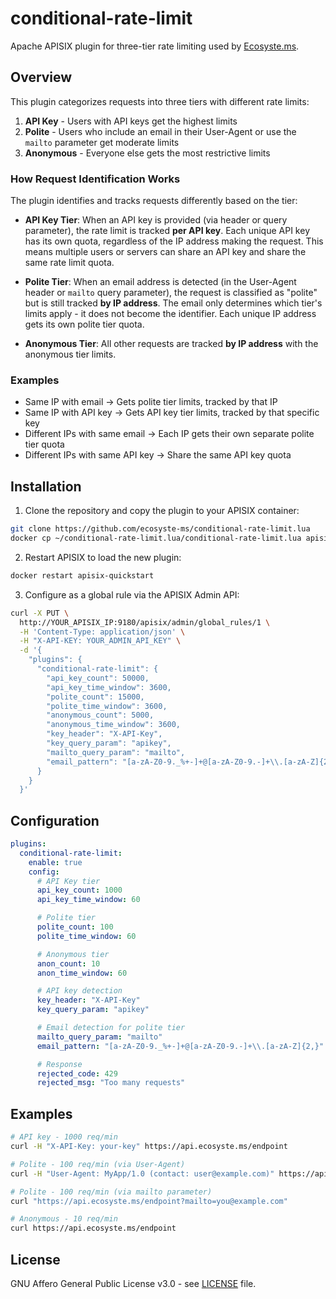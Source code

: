 # conditional-rate-limit

Apache APISIX plugin for three-tier rate limiting used by [Ecosyste.ms](https://ecosyste.ms).

## Overview

This plugin categorizes requests into three tiers with different rate limits:

1. **API Key** - Users with API keys get the highest limits
2. **Polite** - Users who include an email in their User-Agent or use the `mailto` parameter get moderate limits
3. **Anonymous** - Everyone else gets the most restrictive limits

### How Request Identification Works

The plugin identifies and tracks requests differently based on the tier:

- **API Key Tier**: When an API key is provided (via header or query parameter), the rate limit is tracked **per API key**. Each unique API key has its own quota, regardless of the IP address making the request. This means multiple users or servers can share an API key and share the same rate limit quota.

- **Polite Tier**: When an email address is detected (in the User-Agent header or `mailto` query parameter), the request is classified as "polite" but is still tracked **by IP address**. The email only determines which tier's limits apply - it does not become the identifier. Each unique IP address gets its own polite tier quota.

- **Anonymous Tier**: All other requests are tracked **by IP address** with the anonymous tier limits.

### Examples

- Same IP with email → Gets polite tier limits, tracked by that IP
- Same IP with API key → Gets API key tier limits, tracked by that specific key
- Different IPs with same email → Each IP gets their own separate polite tier quota
- Different IPs with same API key → Share the same API key quota


## Installation

1. Clone the repository and copy the plugin to your APISIX container:

```bash
git clone https://github.com/ecosyste-ms/conditional-rate-limit.lua
docker cp ~/conditional-rate-limit.lua/conditional-rate-limit.lua apisix-quickstart:/usr/local/apisix/apisix/plugins
```

2. Restart APISIX to load the new plugin:

```bash
docker restart apisix-quickstart
```

3. Configure as a global rule via the APISIX Admin API:

```bash
curl -X PUT \
  http://YOUR_APISIX_IP:9180/apisix/admin/global_rules/1 \
  -H 'Content-Type: application/json' \
  -H "X-API-KEY: YOUR_ADMIN_API_KEY" \
  -d '{
    "plugins": {
      "conditional-rate-limit": {
        "api_key_count": 50000,
        "api_key_time_window": 3600,
        "polite_count": 15000,
        "polite_time_window": 3600,
        "anonymous_count": 5000,
        "anonymous_time_window": 3600,
        "key_header": "X-API-Key",
        "key_query_param": "apikey",
        "mailto_query_param": "mailto",
        "email_pattern": "[a-zA-Z0-9._%+-]+@[a-zA-Z0-9.-]+\\.[a-zA-Z]{2,}"
      }
    }
  }'
```

## Configuration

```yaml
plugins:
  conditional-rate-limit:
    enable: true
    config:
      # API Key tier
      api_key_count: 1000
      api_key_time_window: 60

      # Polite tier
      polite_count: 100
      polite_time_window: 60

      # Anonymous tier
      anon_count: 10
      anon_time_window: 60

      # API key detection
      key_header: "X-API-Key"
      key_query_param: "apikey"

      # Email detection for polite tier
      mailto_query_param: "mailto"
      email_pattern: "[a-zA-Z0-9._%+-]+@[a-zA-Z0-9.-]+\\.[a-zA-Z]{2,}"

      # Response
      rejected_code: 429
      rejected_msg: "Too many requests"
```

## Examples

```bash
# API key - 1000 req/min
curl -H "X-API-Key: your-key" https://api.ecosyste.ms/endpoint

# Polite - 100 req/min (via User-Agent)
curl -H "User-Agent: MyApp/1.0 (contact: user@example.com)" https://api.ecosyste.ms/endpoint

# Polite - 100 req/min (via mailto parameter)
curl "https://api.ecosyste.ms/endpoint?mailto=you@example.com"

# Anonymous - 10 req/min
curl https://api.ecosyste.ms/endpoint
```

## License

GNU Affero General Public License v3.0 - see [LICENSE](LICENSE) file.